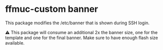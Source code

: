 # ffmuc-custom banner

This package modifies the /etc/banner that is shown during SSH login.

⚠️ This package will consume an additional 2x the banner size, one for the template and one for the final banner. Make sure to have enough flash size available.
